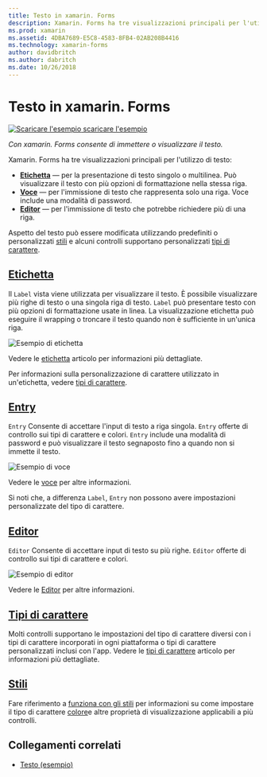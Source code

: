 ```yaml
---
title: Testo in xamarin. Forms
description: Xamarin. Forms ha tre visualizzazioni principali per l'utilizzo di testo e questo articolo illustra come usarli per immettere e visualizzare il testo nelle applicazioni xamarin. Forms.
ms.prod: xamarin
ms.assetid: 4DBA7689-E5C8-4583-8FB4-02AB208B4416
ms.technology: xamarin-forms
author: davidbritch
ms.author: dabritch
ms.date: 10/26/2018
---
```


# <a name="text-in-xamarinforms"></a>Testo in xamarin. Forms

[![Scaricare l'esempio](~/media/shared/download.png) scaricare l'esempio](https://developer.xamarin.com/samples/xamarin-forms/UserInterface/Text)

_Con xamarin. Forms consente di immettere o visualizzare il testo._

Xamarin. Forms ha tre visualizzazioni principali per l'utilizzo di testo:

- **[Etichetta](#Label)**  &mdash; per la presentazione di testo singolo o multilinea. Può visualizzare il testo con più opzioni di formattazione nella stessa riga.
- **[Voce](#Entry)**  &mdash; per l'immissione di testo che rappresenta solo una riga. Voce include una modalità di password.
- **[Editor](#Editor)**  &mdash; per l'immissione di testo che potrebbe richiedere più di una riga.

Aspetto del testo può essere modificata utilizzando predefiniti o personalizzati [stili](#Styles) e alcuni controlli supportano personalizzati [tipi di carattere](#Fonts).

<a name="Label" />

## <a name="labellabelmd"></a>[Etichetta](label.md)

Il `Label` vista viene utilizzata per visualizzare il testo. È possibile visualizzare più righe di testo o una singola riga di testo. `Label` può presentare testo con più opzioni di formattazione usate in linea. La visualizzazione etichetta può eseguire il wrapping o troncare il testo quando non è sufficiente in un'unica riga.

![](images/label.png "Esempio di etichetta")

Vedere le [etichetta](label.md) articolo per informazioni più dettagliate.

Per informazioni sulla personalizzazione di carattere utilizzato in un'etichetta, vedere [tipi di carattere](fonts.md).

<a name="Entry" />

## <a name="entryentrymd"></a>[Entry](entry.md)

`Entry` Consente di accettare l'input di testo a riga singola. `Entry` offerte di controllo sui tipi di carattere e colori. `Entry` include una modalità di password e può visualizzare il testo segnaposto fino a quando non si immette il testo.

![](images/entry.png "Esempio di voce")

Vedere le [voce](entry.md) per altre informazioni.

Si noti che, a differenza `Label`, `Entry` non possono avere impostazioni personalizzate del tipo di carattere.

<a name="Editor" />

## <a name="editoreditormd"></a>[Editor](editor.md)

`Editor` Consente di accettare input di testo su più righe. `Editor` offerte di controllo sui tipi di carattere e colori.

![](images/editor.png "Esempio di editor")

Vedere le [Editor](editor.md) per altre informazioni.

<a name="Fonts" />

## <a name="fontsfontsmd"></a>[Tipi di carattere](fonts.md)

Molti controlli supportano le impostazioni del tipo di carattere diversi con i tipi di carattere incorporati in ogni piattaforma o tipi di carattere personalizzati inclusi con l'app. Vedere le [tipi di carattere](fonts.md) articolo per informazioni più dettagliate.

<a name="Styles" />

## <a name="stylesstylesmd"></a>[Stili](styles.md)

Fare riferimento a [funziona con gli stili](~/xamarin-forms/user-interface/styles/index.md) per informazioni su come impostare il tipo di carattere [colore](~/xamarin-forms/user-interface/colors.md)e altre proprietà di visualizzazione applicabili a più controlli.

## <a name="related-links"></a>Collegamenti correlati

- [Testo (esempio)](https://developer.xamarin.com/samples/xamarin-forms/UserInterface/Text)
